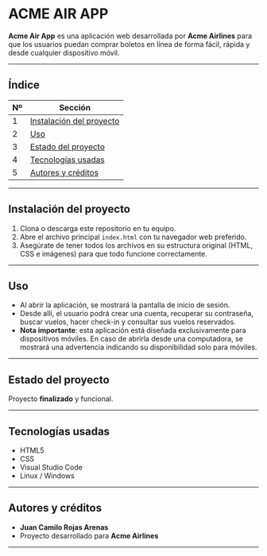 # ACME AIR APP

**Acme Air App** es una aplicación web desarrollada por **Acme Airlines** para que los usuarios puedan comprar boletos en línea de forma fácil, rápida y desde cualquier dispositivo móvil.

---

## Índice

| Nº | Sección                  |
|----|--------------------------|
| 1  | [Instalación del proyecto](#instalación-del-proyecto) |
| 2  | [Uso](#uso)              |
| 3  | [Estado del proyecto](#estado-del-proyecto) |
| 4  | [Tecnologías usadas](#tecnologías-usadas) |
| 5  | [Autores y créditos](#autores-y-créditos) |

---

## Instalación del proyecto

1. Clona o descarga este repositorio en tu equipo.
2. Abre el archivo principal `index.html` con tu navegador web preferido.
3. Asegúrate de tener todos los archivos en su estructura original (HTML, CSS e imágenes) para que todo funcione correctamente.

---

##  Uso

- Al abrir la aplicación, se mostrará la pantalla de inicio de sesión.
- Desde allí, el usuario podrá crear una cuenta, recuperar su contraseña, buscar vuelos, hacer check-in y consultar sus vuelos reservados.
- **Nota importante**: esta aplicación está diseñada exclusivamente para dispositivos móviles. En caso de abrirla desde una computadora, se mostrará una advertencia indicando su disponibilidad solo para móviles.

---

##  Estado del proyecto

 Proyecto **finalizado** y funcional.

---

##  Tecnologías usadas

- HTML5
- CSS
- Visual Studio Code
- Linux / Windows

---

##  Autores y créditos

- **Juan Camilo Rojas Arenas**
- Proyecto desarrollado para **Acme Airlines**

---

